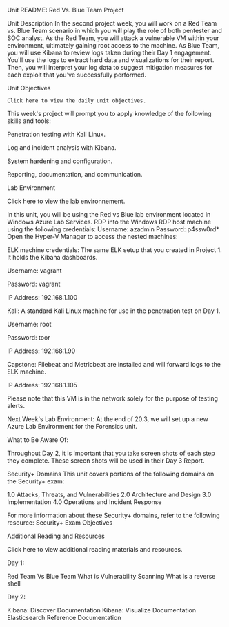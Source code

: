 Unit  README: Red Vs. Blue Team Project

Unit Description
In the second project week, you will work on a Red Team vs. Blue Team scenario in which you will play the role of both pentester and SOC analyst.
As the Red Team, you will attack a vulnerable VM within your environment, ultimately gaining root access to the machine. As Blue Team, you will use Kibana to review logs taken during their Day 1 engagement. You'll use the logs to extract hard data and visualizations for their report.
Then, you will interpret your log data to suggest mitigation measures for each exploit that you've successfully performed.

Unit Objectives

    Click here to view the daily unit objectives.

This week's project will prompt you to apply knowledge of the following skills and tools:


Penetration testing with Kali Linux.


Log and incident analysis with Kibana.


System hardening and configuration.


Reporting, documentation, and communication.




Lab Environment

Click here to view the lab environnement.

In this unit, you will be using the Red vs Blue lab environment located in Windows Azure Lab Services. RDP into the Windows RDP host machine using the following credentials:
Username: azadmin
Password: p4ssw0rd*
Open the Hyper-V Manager to access the nested machines:


ELK machine credentials: The same ELK setup that you created in Project 1. It holds the Kibana dashboards.

Username: vagrant

Password: vagrant

IP Address: 192.168.1.100




Kali: A standard Kali Linux machine for use in the penetration test on Day 1.

Username: root

Password: toor

IP Address: 192.168.1.90




Capstone: Filebeat and Metricbeat are installed and will forward logs to the ELK machine.

IP Address: 192.168.1.105

Please note that this VM is in the network solely for the purpose of testing alerts.



Next Week's Lab Environment: At the end of 20.3, we will set up a new Azure Lab Environment for the Forensics unit.


What to Be Aware Of:

Throughout Day 2, it is important that you take screen shots of each step they complete. These screen shots will be used in their Day 3 Report.


Security+ Domains
This unit covers portions of the following domains on the Security+ exam:

1.0 Attacks, Threats, and Vulnerabilities
2.0 Architecture and Design
3.0 Implementation
4.0 Operations and Incident Response

For more information about these Security+ domains, refer to the following resource: Security+ Exam Objectives

Additional Reading and Resources
 
 Click here to view additional reading materials and resources. 

Day 1:

Red Team Vs Blue Team
What is Vulnerability Scanning
What is a reverse shell

Day 2:

Kibana: Discover Documentation
Kibana: Visualize Documentation
Elasticsearch Reference Documentation
